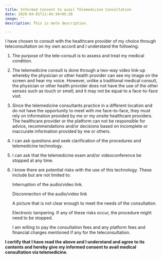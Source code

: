 ```yaml
---
title: Informed Consent to avail Telemedicine Consultation
date: 2020-04-01T11:44:34+05:30
image: ''
description: This is meta description.

---
```

I have chosen to consult with the healthcare provider of my choice through teleconsultation on my own accord and I understand the following:

1. The purpose of the tele-consult is to assess and treat my medical condition.
2. The telemedicine consult is done through a two-way video link-up whereby the physician or other health provider can see my image on the screen and hear my voice. However, unlike a traditional medical consult, the physician or other health provider does not have the use of the other senses such as touch or smell; and it may not be equal to a face-to-face visit.
3. Since the telemedicine consultants practice in a different location and do not have the opportunity to meet with me face-to-face, they must rely on information provided by me or my onsite healthcare providers. The healthcare provider or the platform can not be responsible for advice, recommendations and/or decisions based on incomplete or inaccurate information provided by me or others.
4. I can ask questions and seek clarification of the procedures and telemedicine technology.
5. I can ask that the telemedicine exam and/or videoconference be stopped at any time.
6. I know there are potential risks with the use of this technology. These include but are not limited to:

    Interruption of the audio/video link.

    Disconnection of the audio/video link

    A picture that is not clear enough to meet the needs of the consultation.

    Electronic tampering. If any of these risks occur, the procedure might need to be stopped.

    I am willing to pay the consultation fees and any platform fees and financial charges mentioned if any for the teleconsultation.

**I certify that I have read the above and I understand and agree to its contents and hereby give my informed consent to avail medical consultation via telemedicine.**